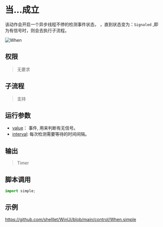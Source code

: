 # 当...成立 
该动作会开启一个异步线程不停的检测事件状态， ，直到状态变为：`Signaled` ,即为有信号时，则会去执行子流程。

![When](./images/2022-12-26_163232.png ':size=90%')

## 权限
> 无要求
## 子流程
> 支持


## 运行参数


* [value](../../types/WinEvent.md)： 事件, 用来判断有无信号。
* [interval](../../types/TimeSpan.md): 每次检测需要等待的时间间隔。

## 输出

> Timer    


## 脚本调用

```python
import simple;

```

## 示例

https://github.com/shelllet/WinUi/blob/main/control/When.simple
